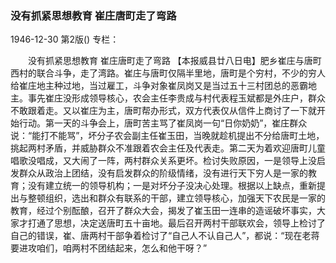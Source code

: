 ### 没有抓紧思想教育  崔庄唐町走了弯路

1946-12-30
第2版()
专栏：

　　没有抓紧思想教育
    崔庄唐町走了弯路
    【本报威县廿八日电】肥乡崔庄与唐町西村的联合斗争，走了湾路。崔庄与唐町仅隔半里地，唐町是个穷村，不少的穷人给崔庄地主种过地，当过雇工，斗争对象崔凤岗又是当过五十三村团总的恶霸地主。事先崔庄没形成领导核心，农会主任李贵成与村代表程玉斌都是外庄户，群众不敢跟着走。又以崔庄为主，唐町帮办形式，双方代表仅从信件上商讨了一下就开始行动。第一天的斗争会上，唐町苦主骂了崔凤岗一句“日你奶奶”，崔庄群众说：“能打不能骂”，坏分子农会副主任崔玉田，当晚就趁机提出不分给唐町土地，挑起两村矛盾，并威胁群众不准跟着农会主任及代表走。第二天为着欢迎唐町儿童唱歌没唱成，又大闹了一阵，两村群众关系更坏。检讨失败原因，一是领导上没启发群众从政治上团结，没有启发群众的阶级情绪，没有进行天下穷人是一家的教育；没有建立统一的领导机构；一是对坏分子没决心处理。根据以上缺点，重新提出与整顿组织，选出和群众有联系的干部，建立领导核心，加强天下农民是一家的教育，经过个别酝酿，召开了群众大会，揭发了崔玉田一连串的造谣破坏事实，大家才打通了思想，决定送唐町五十亩地。最后召开两村干部联欢会，领导上检讨了自己的错误，崔、唐两村干部争着检讨了“自己人不认自己人”，都说：“现在老蒋要进攻咱们，咱两村不团结起来，怎么和他干呀？”
